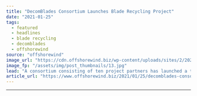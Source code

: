 ```yaml
---
title: "DecomBlades Consortium Launches Blade Recycling Project"
date: "2021-01-25"
tags: 
  - featured
  - headlines
  - blade recycling
  - decomblades
  - offshorewind
source: "offshorewind"
image_url: "https://cdn.offshorewind.biz/wp-content/uploads/sites/2/2021/01/25110008/Siemens-Gamesa_.jpg"
image_fp: "/assets/img/post_thumbnails/13.jpg"
lead: "A consortium consisting of ten project partners has launched a three-year ‘DecomBlades’ project which"
article_url: "https://www.offshorewind.biz/2021/01/25/decomblades-consortium-launches-blade-recycling-project/"
---
```


---
